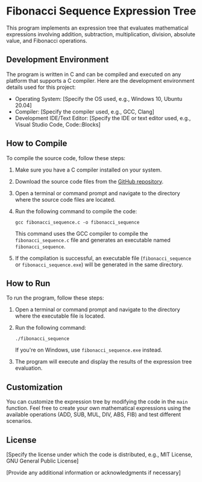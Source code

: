 # Fibonacci Sequence Expression Tree

This program implements an expression tree that evaluates mathematical expressions involving addition, subtraction, multiplication, division, absolute value, and Fibonacci operations.

## Development Environment

The program is written in C and can be compiled and executed on any platform that supports a C compiler. Here are the development environment details used for this project:

- Operating System: [Specify the OS used, e.g., Windows 10, Ubuntu 20.04]
- Compiler: [Specify the compiler used, e.g., GCC, Clang]
- Development IDE/Text Editor: [Specify the IDE or text editor used, e.g., Visual Studio Code, Code::Blocks]

## How to Compile

To compile the source code, follow these steps:

1. Make sure you have a C compiler installed on your system.

2. Download the source code files from the [GitHub repository](https://github.com/ahmed-osama10/fibonacci-sequence).

3. Open a terminal or command prompt and navigate to the directory where the source code files are located.

4. Run the following command to compile the code:

   ```shell
   gcc fibonacci_sequence.c -o fibonacci_sequence
   ```

   This command uses the GCC compiler to compile the `fibonacci_sequence.c` file and generates an executable named `fibonacci_sequence`.

5. If the compilation is successful, an executable file (`fibonacci_sequence` or `fibonacci_sequence.exe`) will be generated in the same directory.

## How to Run

To run the program, follow these steps:

1. Open a terminal or command prompt and navigate to the directory where the executable file is located.

2. Run the following command:

   ```shell
   ./fibonacci_sequence
   ```

   If you're on Windows, use `fibonacci_sequence.exe` instead.

3. The program will execute and display the results of the expression tree evaluation.

## Customization

You can customize the expression tree by modifying the code in the `main` function. Feel free to create your own mathematical expressions using the available operations (ADD, SUB, MUL, DIV, ABS, FIB) and test different scenarios.

## License

[Specify the license under which the code is distributed, e.g., MIT License, GNU General Public License]

[Provide any additional information or acknowledgments if necessary]
